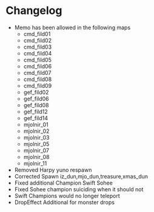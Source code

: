 # Changelog
* Memo has been allowed in the following maps
	* cmd_fild01
	* cmd_fild02
	* cmd_fild03
	* cmd_fild04
	* cmd_fild05
	* cmd_fild06
	* cmd_fild07
	* cmd_fild08
	* cmd_fild09
	* gef_fild02
	* gef_fild06
	* gef_fild08
	* gef_fild12
	* gef_fild14
	* mjolnir_01
	* mjolnir_02
	* mjolnir_03
	* mjolnir_05
	* mjolnir_07
	* mjolnir_08
	* mjolnir_11
* Removed Harpy yuno respawn
* Corrected Spawn iz_dun,mjo_dun,treasure,xmas_dun
* Fixed additional Champion Swift Sohee
* Fixed Sohee champion suiciding when it should not
* Swift Champions would no longer teleport
* DropEffect Additional for monster drops
